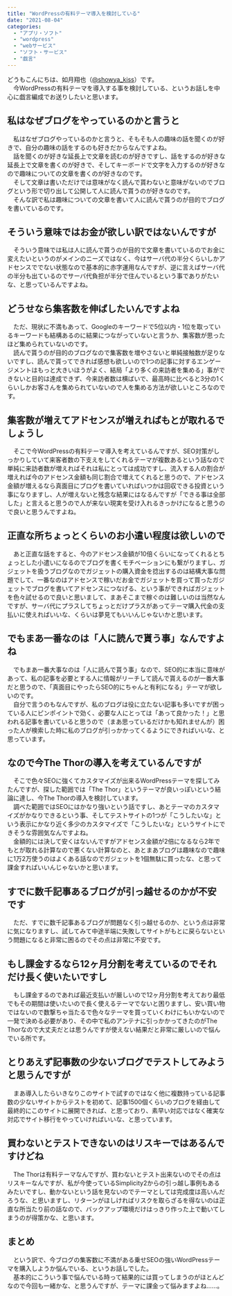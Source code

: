 ```yaml
---
title: "WordPressの有料テーマ導入を検討している"
date: "2021-08-04"
categories: 
  - "アプリ・ソフト"
  - "wordpress"
  - "webサービス"
  - "ソフト・サービス"
  - "戯言"
---
```


どうもこんにちは、如月翔也（[@showya\_kiss](http://twitter.com/showya_kiss)）です。  
　今WordPressの有料テーマを導入する事を検討している、というお話しを中心に戯言編成でお送りしたいと思います。  

## 私はなぜブログをやっているのかと言うと

　私はなぜブログやっているのかと言うと、そもそも人の趣味の話を聞くのが好きで、自分の趣味の話をするのも好きだからなんですよね。  
　話を聞くのが好きな延長上で文章を読むのが好きですし、話をするのが好きな延長上で文章を書くのが好きで、そしてキーボードで文字を入力するのが好きなので趣味についての文章を書くのが好きなのです。  
　そして文章は書いただけでは意味がなく読んで貰わないと意味がないのでブログという形で切り出して公開して人に読んで貰うのが好きなのです。  
　そんな訳で私は趣味についての文章を書いて人に読んで貰うのが目的でブログを書いているのです。  

## そういう意味ではお金が欲しい訳ではないんですが

　そういう意味では私は人に読んで貰うのが目的で文章を書いているのでお金に変えたいというのがメインのニーズではなく、今はサーバ代の半分くらいしかアドセンスででない状態なので基本的に赤字運用なんですが、逆に言えばサーバ代の半分も出ているのでサーバ代負担が半分で住んでいるという事でありがたいな、と思っているんですよね。  

## どうせなら集客数を伸ばしたいんですよね

　ただ、現状に不満もあって、Googleのキーワードで5位以内・1位を取っているキーワードも結構あるのに結果につながっていないと言うか、集客数が思ったほど集められていないのです。  
　読んで貰うのが目的のブログなので集客数を増やさないと単純接触数が足りないですし、読んで貰ってできれば感想も欲しいので1つの記事に対するエンゲージメントはもっと大きいほうがよく、結局「より多くの来訪者を集める」事ができないと目的は達成できず、今来訪者数は横ばいで、最高時に比べると3分の1くらいしかお客さんを集められていないので人を集める方法が欲しいところなのです。  

## 集客数が増えてアドセンスが増えればもとが取れるでしょうし

　そこで今WordPressの有料テーマ導入を考えているんですが、SEO対策がしっかりしていて来客者数の下支えをしてくれるテーマが複数あるという話なので単純に来訪者数が増えればそれは私にとっては成功ですし、流入する人の割合が増えれば今のアドセンス金額も同じ割合で増えてくれると思うので、アドセンス金額が増えるなら真面目にブログを書いていればいつかは回収できる投資という事になりますし、人が増えないと残念な結果にはなるんですが「できる事は全部した」と言えると思うので人が来ない現実を受け入れるきっかけになると思うので良いと思うんですよね。  

## 正直な所ちょっとくらいのお小遣い程度は欲しいので

　あと正直な話をすると、今のアドセンス金額が10倍くらいになってくれるとちょっとした小遣いになるのでブログを書くモチベーションにも繋がりますし、ガジェットを扱うブログなのでガジェットの購入資金を捻出するのは結構大事な問題でして、一番なのはアドセンスで稼いだお金でガジェットを買って買ったガジェットでブログを書いてアドセンスにつなげる、という事ができればガジェットを色々試せるので良いと思いまして、まあそこまで稼ぐのは難しいのは当然なんですが、サーバ代にプラスしてちょっとだけプラスがあってテーマ購入代金の支払いに使えればいいな、くらいは夢見てもいいんじゃないかと思います。  

## でもまあ一番なのは「人に読んで貰う事」なんですよね

　でもまあ一番大事なのは「人に読んで貰う事」なので、SEO的に本当に意味があって、私の記事を必要とする人に情報がリーチして読んで貰えるのが一番大事だと思うので、「真面目にやったらSEO的にちゃんと有利になる」テーマが欲しいのです。  
　自分で言うのもなんですが、私のブログは役に立たない記事も多いですが困っている人にピンポイントで効く、必要な人にとっては「あって良かった！」と思われる記事を書いていると思うので（まあ思っているだけかも知れませんが）困った人が検索した時に私のブログが引っかかってくるようにできればいいな、と思っています。  

## なので今The Thorの導入を考えているんですが

　そこで色々SEOに強くてカスタマイズが出来るWordPressテーマを探してみたんですが、探した範囲では「The Thor」というテーマが良いっぽいという結論に達し、今The Thorの導入を検討しています。  
　調べた範囲ではSEOにはかなり強いという話ですし、あとテーマのカスタマイズがかなりできるという事、そしてテストサイトの1つが「こうしたいな」という表示にかなり近く多少のカスタマイズで「こうしたいな」というサイトにできそうな雰囲気なんですよね。  
　金額的には決して安くはないんですがアドセンス金額が2倍になるなら2年でもとが取れる計算なので悪くない計算なのと、あとまあブログは趣味なので趣味に1万2万使うのはよくある話なのでガジェットを1個無駄に買ったな、と思って課金すればいいんじゃないかと思います。  

## すでに数千記事あるブログが引っ越せるのかが不安です

　ただ、すでに数千記事あるブログが問題なく引っ越せるのか、という点は非常に気になりますし、試してみて中途半端に失敗してサイトがもとに戻らないという問題になると非常に困るのでその点は非常に不安です。  

## もし課金するなら12ヶ月分割を考えているのでそれだけ長く使いたいですし

　もし課金するのであれば最近支払いが厳しいので12ヶ月分割を考えており最低でもその期間は使いたいので長く使えるテーマでないと困りますし、安い買い物ではないので数撃ちゃ当たるで色々なテーマを買っていくわけにもいかないので一発で決める必要があり、その中で私のアンテナに引っかかってきたのがThe Thorなので大丈夫だとは思うんですが使えない結果だと非常に厳しいので悩んでいる所です。  

## とりあえず記事数の少ないブログでテストしてみようと思うんですが

　まあ導入したらいきなりこのサイトで試すのではなく他に複数持っている記事数の少ないサイトからテストを初めて、記事1500個くらいのブログを経由して最終的にこのサイトに展開できれば、と思っており、素早い対応ではなく確実な対応でサイト移行をやっていければいいな、と思っています。  

## 買わないとテストできないのはリスキーではあるんですけどね

　The Thorは有料テーマなんですが、買わないとテスト出来ないのでその点はリスキーなんですが、私が今使っているSimplicity2からの引っ越し事例もあるみたいですし、動かないという話を見ないのでテーマとしては完成度は高いんだろうな、と思いますし、リターンがほしければリスクを取らざるを得ないのは正直な所当たり前の話なので、バックアップ環境だけはっきり作った上で動いてしまうのが得策かな、と思います。  

## まとめ

　という訳で、今ブログの集客数に不満がある乗せSEOの強いWordPressテーマを購入しようか悩んでいる、というお話しでした。  
　基本的にこういう事で悩んでいる時って結果的には買ってしまうのがほとんどなので今回も一緒かな、と思うんですが、テーマに課金って悩みますよね……。
